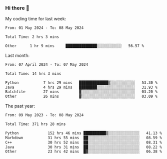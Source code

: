 ### Hi there 👋

My coding time for last week:

<!--START_SECTION:week-->

```txt
From: 01 May 2024 - To: 08 May 2024

Total Time: 2 hrs 3 mins

Other      1 hr 9 mins     ██████████████░░░░░░░░░░░   56.57 %
```

<!--END_SECTION:week-->

Last month:

<!--START_SECTION:month-->

```txt
From: 07 April 2024 - To: 07 May 2024

Total Time: 14 hrs 3 mins

Python           7 hrs 29 mins   █████████████▒░░░░░░░░░░░   53.30 %
Java             4 hrs 29 mins   ████████░░░░░░░░░░░░░░░░░   31.93 %
Batchfile        27 mins         ▓░░░░░░░░░░░░░░░░░░░░░░░░   03.20 %
Other            26 mins         ▓░░░░░░░░░░░░░░░░░░░░░░░░   03.09 %
```

<!--END_SECTION:month-->

The past year:

<!--START_SECTION:year-->

```txt
From: 09 May 2023 - To: 08 May 2024

Total Time: 371 hrs 28 mins

Python             152 hrs 46 mins ██████████▒░░░░░░░░░░░░░░   41.13 %
Markdown           31 hrs 55 mins  ██░░░░░░░░░░░░░░░░░░░░░░░   08.59 %
C++                30 hrs 52 mins  ██░░░░░░░░░░░░░░░░░░░░░░░   08.31 %
Java               30 hrs 31 mins  ██░░░░░░░░░░░░░░░░░░░░░░░   08.22 %
Other              23 hrs 42 mins  █▓░░░░░░░░░░░░░░░░░░░░░░░   06.38 %
```

<!--END_SECTION:year-->
